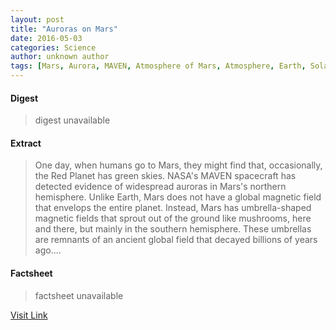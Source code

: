 ```yaml
---
layout: post
title: "Auroras on Mars"
date: 2016-05-03
categories: Science
author: unknown author
tags: [Mars, Aurora, MAVEN, Atmosphere of Mars, Atmosphere, Earth, Solar wind, Atmosphere of Earth, Nature, Solar System, Planets, Bodies of the Solar System, Astronomy, Physical sciences, Space science, Outer space, Planets of the Solar System, Planetary science]
---
```



#### Digest
>digest unavailable

#### Extract
>One day, when humans go to Mars, they might find that, occasionally, the Red Planet has green skies. NASA's MAVEN spacecraft has detected evidence of widespread auroras in Mars's northern hemisphere. Unlike Earth, Mars does not have a global magnetic field that envelops the entire planet. Instead, Mars has umbrella-shaped magnetic fields that sprout out of the ground like mushrooms, here and there, but mainly in the southern hemisphere. These umbrellas are remnants of an ancient global field that decayed billions of years ago....

#### Factsheet
>factsheet unavailable

[Visit Link](http://feeds.sciencedaily.com/~r/sciencedaily/~3/z3If5iqz0GU/150523102104.htm)


